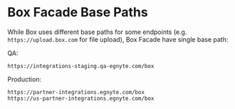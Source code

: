 # Box Facade Base Paths

While Box uses different base paths for some endpoints (e.g. `https://upload.box.com` for file upload), Box Facade have single base path:

QA:

```
https://integrations-staging.qa-egnyte.com/box
```

Production:

```
https://partner-integrations.egnyte.com/box
https://us-partner-integrations.egnyte.com/box
```